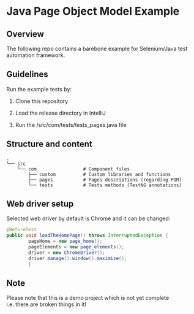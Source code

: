 # Java Page Object Model Example

## Overview
The following repo contains a barebone example for Selenium/Java test automation framework.

## Guidelines
Run the example tests by:

1. Clone this repository

2. Load the release directory in IntelliJ

3. Run the /src/com/tests/tests_pages.java file

## Structure and content
```
.
└── src
    └── com                 # Component files
        ├── custom          # Custom libraries and functions
        ├── pages           # Pages descriptions (regarding POM)
        └── tests           # Tests methods (TestNG annotations)
```
     

## Web driver setup
Selected web driver by default is Chrome and it can be changed:

```java
@BeforeTest
public void loadTheHomePage() throws InterruptedException {
        pageHome = new page_home();
        pageElements = new page_elements();
        driver = new ChromeDriver();
        driver.manage().window().maximize();
        }
```


## Note
Please note that this is a demo project which is not yet complete <br> i.e. there are broken things in it!